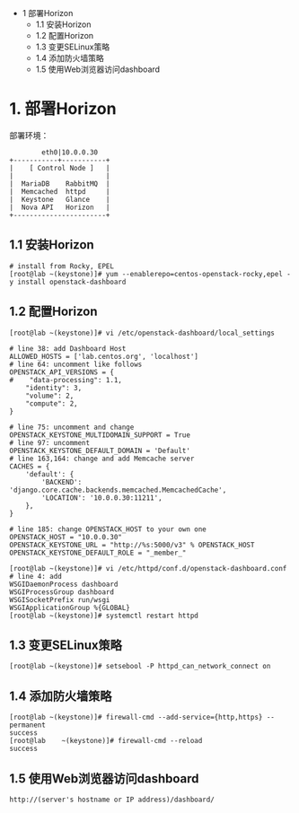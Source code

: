 - 1 部署Horizon
    - 1.1 安装Horizon
    - 1.2 配置Horizon
    - 1.3 变更SELinux策略
    - 1.4 添加防火墙策略
    - 1.5 使用Web浏览器访问dashboard

# 1. 部署Horizon

部署环境：
```
        eth0|10.0.0.30 
+-----------+-----------+
|    [ Control Node ]   |
|                       |
|  MariaDB    RabbitMQ  |
|  Memcached  httpd     |
|  Keystone   Glance    |
|  Nova API   Horizon   |
+-----------------------+
```

## 1.1 安装Horizon

```shell
# install from Rocky, EPEL
[root@lab ~(keystone)]# yum --enablerepo=centos-openstack-rocky,epel -y install openstack-dashboard
```

## 1.2 配置Horizon

```shell
[root@lab ~(keystone)]# vi /etc/openstack-dashboard/local_settings

# line 38: add Dashboard Host
ALLOWED_HOSTS = ['lab.centos.org', 'localhost']
# line 64: uncomment like follows
OPENSTACK_API_VERSIONS = {
#    "data-processing": 1.1,
    "identity": 3,
    "volume": 2,
    "compute": 2,
}

# line 75: uncomment and change
OPENSTACK_KEYSTONE_MULTIDOMAIN_SUPPORT = True
# line 97: uncomment
OPENSTACK_KEYSTONE_DEFAULT_DOMAIN = 'Default'
# line 163,164: change and add Memcache server
CACHES = {
    'default': {
        'BACKEND': 'django.core.cache.backends.memcached.MemcachedCache',
        'LOCATION': '10.0.0.30:11211',
    },
}

# line 185: change OPENSTACK_HOST to your own one
OPENSTACK_HOST = "10.0.0.30"
OPENSTACK_KEYSTONE_URL = "http://%s:5000/v3" % OPENSTACK_HOST
OPENSTACK_KEYSTONE_DEFAULT_ROLE = "_member_"

[root@lab ~(keystone)]# vi /etc/httpd/conf.d/openstack-dashboard.conf
# line 4: add
WSGIDaemonProcess dashboard
WSGIProcessGroup dashboard
WSGISocketPrefix run/wsgi
WSGIApplicationGroup %{GLOBAL}
[root@lab ~(keystone)]# systemctl restart httpd 
```

## 1.3 变更SELinux策略

```shell
[root@lab ~(keystone)]# setsebool -P httpd_can_network_connect on 
```

## 1.4 添加防火墙策略

```shell
[root@lab ~(keystone)]# firewall-cmd --add-service={http,https} --permanent 
success
[root@lab    ~(keystone)]# firewall-cmd --reload 
success
```

## 1.5 使用Web浏览器访问dashboard

```
http://(server's hostname or IP address)/dashboard/
```